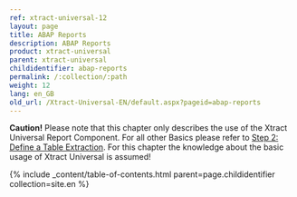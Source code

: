 ```yaml
---
ref: xtract-universal-12
layout: page
title: ABAP Reports
description: ABAP Reports
product: xtract-universal
parent: xtract-universal
childidentifier: abap-reports
permalink: /:collection/:path
weight: 12
lang: en_GB
old_url: /Xtract-Universal-EN/default.aspx?pageid=abap-reports
---
```


**Caution!** Please note that this chapter only describes the use of the Xtract Universal Report Component. For all other Basics please refer to [Step 2: Define a Table Extraction](./getting-started-table/step1-define-a-table-extraction). For this chapter the knowledge about the basic usage of Xtract Universal is assumed! 


{% include _content/table-of-contents.html parent=page.childidentifier collection=site.en %}

